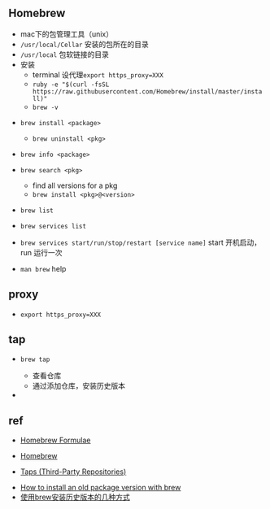
## Homebrew

+ mac下的包管理工具（unix）
+ `/usr/local/Cellar` 安装的包所在的目录
+ `/usr/local` 包软链接的目录
+ 安装
    - terminal 设代理`export https_proxy=XXX`
    - `ruby -e "$(curl -fsSL https://raw.githubusercontent.com/Homebrew/install/master/install)"`
    - `brew -v`



- `brew install <package>`
    - `brew uninstall <pkg>`

- `brew info <package>`

- `brew search <pkg>`
    + find all versions for a pkg
    + `brew install <pkg>@<version>`
+ `brew list`
+ `brew services list`
+ `brew services start/run/stop/restart [service name]` start 开机启动，run 运行一次

+ `man brew` help


## proxy

+ `export https_proxy=XXX`


## tap
+ `brew tap` 
    + 查看仓库
    + 通过添加仓库，安装历史版本

+ 


## ref
<!-- repo -->
+ [Homebrew Formulae](https://formulae.brew.sh/)

+ [Homebrew](https://www.jianshu.com/p/934edae009e1)
+ [Taps (Third-Party Repositories)](https://github.com/Homebrew/brew/blob/master/docs/Taps.md)
<!-- install old version -->
+ [How to install an old package version with brew](https://cmichel.medium.com/how-to-install-an-old-package-version-with-brew-cc1c567dd088)
+ [使用brew安装历史版本的几种方式](https://juejin.cn/post/7179202980191666233)
